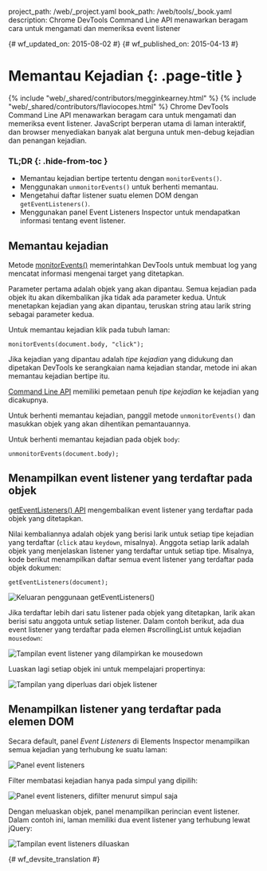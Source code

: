 project_path: /web/_project.yaml
book_path: /web/tools/_book.yaml
description: Chrome DevTools Command Line API menawarkan beragam cara untuk mengamati dan memeriksa event listener

{# wf_updated_on: 2015-08-02 #}
{# wf_published_on: 2015-04-13 #}

# Memantau Kejadian {: .page-title }

{% include "web/_shared/contributors/megginkearney.html" %}
{% include "web/_shared/contributors/flaviocopes.html" %}
Chrome DevTools Command Line API menawarkan beragam cara untuk mengamati dan memeriksa event listener. JavaScript berperan utama di laman interaktif, dan browser menyediakan banyak alat berguna untuk men-debug kejadian dan penangan kejadian.


### TL;DR {: .hide-from-toc }
- Memantau kejadian bertipe tertentu dengan <code>monitorEvents()</code>.
- Menggunakan <code>unmonitorEvents()</code> untuk berhenti memantau.
- Mengetahui daftar listener suatu elemen DOM dengan <code>getEventListeners()</code>.
- Menggunakan panel Event Listeners Inspector untuk mendapatkan informasi tentang event listener.


## Memantau kejadian

Metode [monitorEvents()](/web/tools/chrome-devtools/debug/command-line/command-line-reference#monitoreventsobject-events)
memerintahkan DevTools untuk membuat log yang mencatat informasi mengenai target yang ditetapkan.

Parameter pertama adalah objek yang akan dipantau.
Semua kejadian pada objek itu akan dikembalikan jika tidak ada parameter kedua.
Untuk menetapkan kejadian yang akan dipantau,
teruskan string atau larik string sebagai parameter kedua.

Untuk memantau kejadian klik pada tubuh laman:

    monitorEvents(document.body, "click");

Jika kejadian yang dipantau adalah *tipe kejadian* yang didukung
dan dipetakan DevTools ke serangkaian nama kejadian standar,
metode ini akan memantau kejadian bertipe itu.

[Command Line API](/web/tools/chrome-devtools/debug/command-line/command-line-reference) memiliki pemetaan penuh *tipe kejadian* ke kejadian yang dicakupnya.

Untuk berhenti memantau kejadian,
panggil metode `unmonitorEvents()` dan masukkan objek yang akan dihentikan pemantauannya.

Untuk berhenti memantau kejadian pada objek `body`:

    unmonitorEvents(document.body);

## Menampilkan event listener yang terdaftar pada objek

[getEventListeners() API](/web/tools/chrome-devtools/debug/command-line/command-line-reference#geteventlistenersobject)
mengembalikan event listener yang terdaftar pada objek yang ditetapkan.

Nilai kembaliannya adalah objek yang berisi larik untuk setiap tipe kejadian yang terdaftar (`click` atau `keydown`, misalnya).
Anggota setiap larik adalah objek yang menjelaskan
listener yang terdaftar untuk setiap tipe.
Misalnya,
kode berikut menampilkan daftar semua event listener yang terdaftar pada objek dokumen:

    getEventListeners(document);

![Keluaran penggunaan getEventListeners()](images/events-call-geteventlisteners.png)

Jika terdaftar lebih dari satu listener pada objek yang ditetapkan,
larik akan berisi satu anggota untuk setiap listener.
Dalam contoh berikut,
ada dua event listener yang terdaftar pada elemen #scrollingList untuk kejadian `mousedown`:

![Tampilan event listener yang dilampirkan ke mousedown](images/events-geteventlisteners_multiple.png)

Luaskan lagi setiap objek ini untuk mempelajari propertinya:

![Tampilan yang diperluas dari objek listener](images/events-geteventlisteners_expanded.png)

## Menampilkan listener yang terdaftar pada elemen DOM

Secara default,
panel *Event Listeners* di Elements Inspector menampilkan semua kejadian yang terhubung ke suatu laman:

![Panel event listeners](images/events-eventlisteners_panel.png)

Filter membatasi kejadian hanya pada simpul yang dipilih:

![Panel event listeners, difilter menurut simpul saja](images/events-eventlisteners_panel_filtered.png)

Dengan meluaskan objek, panel menampilkan perincian event listener.
Dalam contoh ini,
laman memiliki dua event listener yang terhubung lewat jQuery:

![Tampilan event listeners diluaskan](images/events-eventlisteners_panel_details.png)



{# wf_devsite_translation #}

